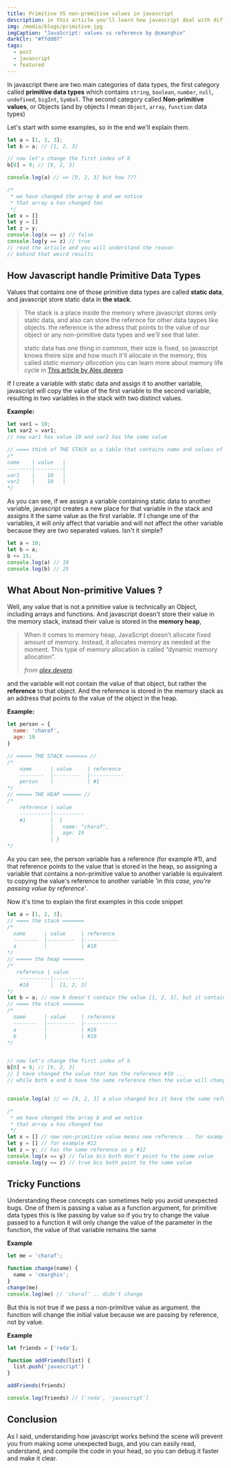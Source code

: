 ```yaml
---
title: Primitive VS non-premitive values in javascript
description: in this article you'll learn how javascript deal with different data types
img: /media/blogs/primitive.jpg
imgCaption: "JavaScript: values vs reference by @cmarghin"
darkClr: "#ffdd07"
tags:
  - post
  - javascript
  - featured
---
```

In javascript there are two main categories of data types, the first category called **primitive data types** which contains `string`, `boolean`, `number`, `null`, `undefined`, `bigInt`, `Symbol`. The second category called **Non-primitive values**, or Objects (and by objects I mean `Object`, `array`, `function` data types)

Let's start with some examples, so in the end we'll explain them.

```javascript
let a = [1, 2, 3];
let b = a; // [1, 2, 3]

// now let's change the first index of b
b[0] = 9; // [9, 2, 3]

console.log(a) // => [9, 2, 3] but how ???

/*
 * we have changed the array b and we notice
 * that array a has changed too
 */
let x = []
let y = []
let z = y;
console.log(x == y) // false
console.log(y == z) // true
// read the article and you will understand the reason
// behind that weird results
```

## How Javascript handle Primitive Data Types

Values that contains one of those primitive data types are called **static data**, and javascript store static data in **the stack**.

> The stack is a place inside the memory where javascript stores only static data, and also can store the refernce for other data taypes like objects. the reference is the adress that points to the value of our object or any non-primitive data types and we'll see that later.
>
> static data has one thing in common, their size is fixed, so javascript knows theire size and how much it'll allocate in the memory, this called *static memory allocation* you can learn more about memory life cycle in [This article by Alex devero](https://blog.alexdevero.com/memory-life-cycle-heap-stack-javascript/)

If I create a variable with static data and assign it to another variable, javascript will copy the value of the first variable to the second variable, resulting in two variables in the stack with two distinct values. 

**Example:**

```javascript
let var1 = 10;
let var2 = var1;
// now var1 has value 10 and var2 has the same value

// ==== think of THE STACK as a table that contains name and values of a variable =====
/*
name    | value   |
--------|---------|
var1    |    10   | 
var2    |    10   |
*/
```

As you can see, if we assign a variable containing static data to another variable, javascript creates a new place for that variable in the stack and assigns it the same value as the first variable. If I change one of the variables, it will only affect that variable and will not affect the other variable because they are two separated values.
Isn't it simple? 

```javascript
let a = 10;
let b = a;
b += 15;
console.log(a) // 10
console.log(b) // 25
```

## What About Non-primitive Values ?

Well, any value that is not a primitive value is technically an Object, including arrays and functions. And javascript doesn't store their value in the memory stack, instead their value is stored in the **memory heap**,

> When it comes to memory heap, JavaScript doesn’t allocate fixed amount of memory. Instead, it allocates memory as needed at the moment. This type of memory allocation is called “dynamic memory allocation”. 
>
> *from [alex devero](https://blog.alexdevero.com/memory-life-cycle-heap-stack-javascript/#the-memory-heap)*

and the variable will not contain the value of that object, but rather the **reference** to that object.
And the reference is stored in the memory stack as an address that points to the value of the object in the heap. 

**Example:**

```javascript
let person = {
  name: 'charaf',
  age: 19
}

// ===== THE STACK ======= //
/*
    name      | value     | reference
    --------  |---------  |-----------
    person    |           | #1
*/
// ===== THE HEAP ====== //
/*
    reference | value
    ----------|----------
    #1        |  {
              |   name: "charaf",
              |   age: 19
              | }
*/
```

As you can see, the person variable has a reference (for example #1), and that reference points to the value that is stored in the heap, so assigning a variable that contains a non-primitive value to another variable is equivalent to copying the value's reference to another variable *'in this case, you're passing value by reference'*. 

Now it's time to explain the first examples in this code snippet 

```javascript
let a = [1, 2, 3];
// ==== the stack =======
/*
  name      | value     | reference
  --------  |---------  |-----------
  a         |           | #10
*/
// ===== the heap =======
/*
   reference | value
    ----------|----------
    #10       |  [1, 2, 3]
*/
let b = a; // now b doesn't contain the value [1, 2, 3], but it contains the reference #10
// ==== the stack =======
/*
  name      | value     | reference
  --------  |---------  |-----------
  a         |           | #10
  b         |           | #10
*/


// now let's change the first index of b
b[0] = 9; // [9, 2, 3]
// I have changed the value that has the reference #10 ...
// while both a and b have the same reference then the value will change for both variables


console.log(a) // => [9, 2, 3] a also changed bcs it have the same reference as b

/*
 * we have changed the array b and we notice
 * that array a has changed too
 */
let x = [] // new non-primitive value means new reference .. for example #11
let y = [] // for example #12
let z = y; // has the same reference as y #12
console.log(x == y) // false bcs both don't point to the same value
console.log(y == z) // true bcs both point to the same value
```

## Tricky Functions

Understanding these concepts can sometimes help you avoid unexpected bugs. One of them is passing a value as a function argument, for primitive data types this is like passing by value so if you try to change the value passed to a function it will only change the value of the parameter in the function, the value of that variable remains the same

**Example**

```javascript
let me = 'charaf';

function change(name) {
  name = 'cmarghin';
}
change(me)
console.log(me) // 'charaf' .. didn't change
```

But this is not true if we pass a non-primitive value as argument. the function will change the initial value because we are passing by reference, not by value.

**Example**

```javascript
let friends = ['reda'];

function addFriends(list) {
  list.push('javascript')
}

addFriends(friends)

console.log(friends) // ['reda', 'javascript']
```

## Conclusion

As I said, understanding how javascript works behind the scene will prevent you from making some unexpected bugs, and you can easily read, understand, and compile the code in your head, so you can debug it faster and make it clear.